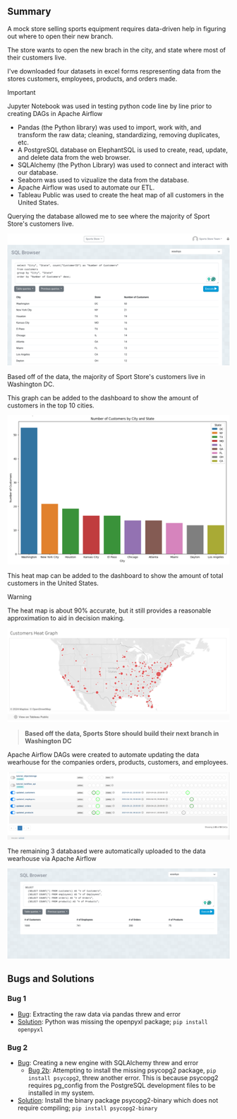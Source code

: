 ## Summary
A mock store selling sports equipment requires data-driven help in figuring out where to open their new branch.

The store wants to open the new brach in the city, and state where most of their customers live. 

I've downloaded four datasets in excel forms respresenting data from the stores customers, employees, products, and orders made. 

> [!IMPORTANT]
> Jupyter Notebook was used in testing python code line by line prior to creating DAGs in Apache Airflow

- Pandas (the Python library) was used to import, work with, and transform the raw data; cleaning, standardizing, removing duplicates, etc.
- A PostgreSQL database on ElephantSQL is used to create, read, update, and delete data from the web browser.
- SQLAlchemy (the Python Library) was used to connect and interact with our database.
- Seaborn was used to vizualize the data from the database.
- Apache Airflow was used to automate our ETL.
- Tableau Public was used to create the heat map of all customers in the United States. 

Querying the database allowed me to see where the majority of Sport Store's customers live.

![customer database](assets/db_new_location.png)

Based off of the data, the majority of Sport Store's customers live in Washington DC. 

This graph can be added to the dashboard to show the amount of customers in the top 10 cities.

![customer's graph in top 10 cities](assets/new_location_graph.png)

This heat map can be added to the dashboard to show the amount of total customers in the United States.

> [!WARNING]
> The heat map is about 90% accurate, but it still provides a reasonable approximation to aid in decision making. 

![customer's heat map in the United States](assets/new_location_heat_map.png)

> <strong>Based off the data, Sports Store should build their next branch in Washington DC</strong>

Apache Airflow DAGs were created to automate updating the data wearhouse for the companies orders, products, customers, and employees.

![updated airflow DAGs](assets/updated_DAGs.png)

The remaining 3 databased were automatically uploaded to the data wearhouse via Apache Airflow

![updated data wearhouse](assets/updated_data_warehouse.png)

## Bugs and Solutions

### Bug 1
- <ins>Bug</ins>: Extracting the raw data via pandas threw and error
- <ins>Solution</ins>: Python was missing the openpyxl package; `pip install openpyxl`

### Bug 2
- <ins>Bug</ins>: Creating a new engine with SQLAlchemy threw and error
    - <ins>Bug 2b</ins>: Attempting to install the missing psycopg2 package, `pip install psycopg2`, threw another error. This is because psycopg2 requires pg_config from the PostgreSQL development files to be installed in my system.
- <ins>Solution</ins>: Install the binary package psycopg2-binary which does not require compiling; `pip install psycopg2-binary`